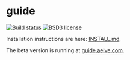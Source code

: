# guide

[![Build status](https://secure.travis-ci.org/aelve/guide.svg)](https://travis-ci.org/aelve/guide)
[![BSD3 license](https://img.shields.io/badge/license-BSD3-blue.svg)](https://github.com/aelve/guide/blob/master/LICENSE)

Installation instructions are here: [INSTALL.md](INSTALL.md).

The beta version is running at [guide.aelve.com](http://guide.aelve.com).
